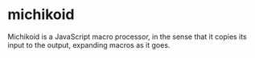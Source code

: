 # michikoid

Michikoid is a JavaScript macro processor, in the sense that it copies its input to the output, expanding macros as it goes.
